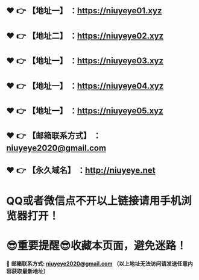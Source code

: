 :heart: :point_right: 【地址一】 ：https://niuyeye01.xyz
------
:heart: :point_right: 【地址二】 ：https://niuyeye02.xyz
------
:heart: :point_right: 【地址一】 ：https://niuyeye03.xyz
------
:heart: :point_right: 【地址一】 ：https://niuyeye04.xyz
------
:heart: :point_right: 【地址一】 ：https://niuyeye05.xyz
------
:heart: :point_right: 【邮箱联系方式】 ：niuyeye2020@gmail.com
------
:heart: :point_right: 【永久域名】 ：http://niuyeye.net
------
# QQ或者微信点不开以上链接请用手机浏览器打开！
# :sunglasses:重要提醒:sunglasses:收藏本页面，避免迷路！
:e-mail: __邮箱联系方式: niuyeye2020@gmail.com （以上地址无法访问请发送任意内容获取最新地址）__
